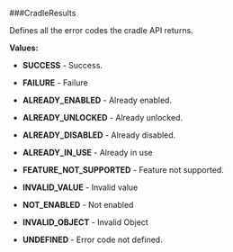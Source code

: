 ###CradleResults

Defines all the error codes the cradle API returns.

**Values:**

* **SUCCESS** - Success.

* **FAILURE** - Failure

* **ALREADY_ENABLED** - Already enabled.

* **ALREADY_UNLOCKED** - Already unlocked.

* **ALREADY_DISABLED** - Already disabled.

* **ALREADY_IN_USE** - Already in use

* **FEATURE_NOT_SUPPORTED** - Feature not supported.

* **INVALID_VALUE** - Invalid value

* **NOT_ENABLED** - Not enabled

* **INVALID_OBJECT** - Invalid Object

* **UNDEFINED** - Error code not defined.

